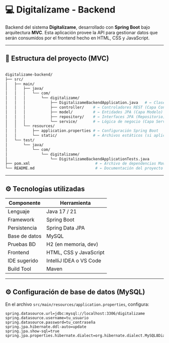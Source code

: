 # 💻 Digitalízame - Backend

Backend del sistema **Digitalízame**, desarrollado con **Spring Boot** bajo arquitectura **MVC**. Esta aplicación provee la API para gestionar datos que serán consumidos por el frontend hecho en HTML, CSS y JavaScript.

---

## 🧱 Estructura del proyecto (MVC)
```bash

digitalizame-backend/
├── src/
│   ├── main/
│   │   ├── java/
│   │   │   └── com/
│   │   │       └── digitalizame/
│   │   │           ├── DigitalizameBackendApplication.java   # ← Clase principal (Main)
│   │   │           ├── controller/    # ← Controladores REST (Capa Controller)
│   │   │           ├── model/         # ← Entidades JPA (Capa Modelo)
│   │   │           ├── repository/    # ← Interfaces JPA (Repositorio)
│   │   │           └── service/       # ← Lógica de negocio (Capa Service)
│   │   └── resources/
│   │       ├── application.properties # ← Configuración Spring Boot
│   │       └── static/                # ← Archivos estáticos (si aplica)
│   └── test/
│       └── java/
│           └── com/
│               └── digitalizame/
│                   └── DigitalizameBackendApplicationTests.java
├── pom.xml                             # ← Archivo de dependencias Maven
└── README.md                           # ← Documentación del proyecto

```



---

## ⚙️ Tecnologías utilizadas

| Componente   | Herramienta              |
|--------------|--------------------------|
| Lenguaje     | Java 17 / 21             |
| Framework    | Spring Boot              |
| Persistencia | Spring Data JPA          |
| Base de datos| MySQL                    |
| Pruebas BD   | H2 (en memoria, dev)     |
| Frontend     | HTML, CSS y JavaScript   |
| IDE sugerido | IntelliJ IDEA o VS Code  |
| Build Tool   | Maven                    |

---

## ⚙️ Configuración de base de datos (MySQL)

En el archivo `src/main/resources/application.properties`, configura:

```properties
spring.datasource.url=jdbc:mysql://localhost:3306/digitalizame
spring.datasource.username=tu_usuario
spring.datasource.password=tu_contraseña
spring.jpa.hibernate.ddl-auto=update
spring.jpa.show-sql=true
spring.jpa.properties.hibernate.dialect=org.hibernate.dialect.MySQL8Dialect
